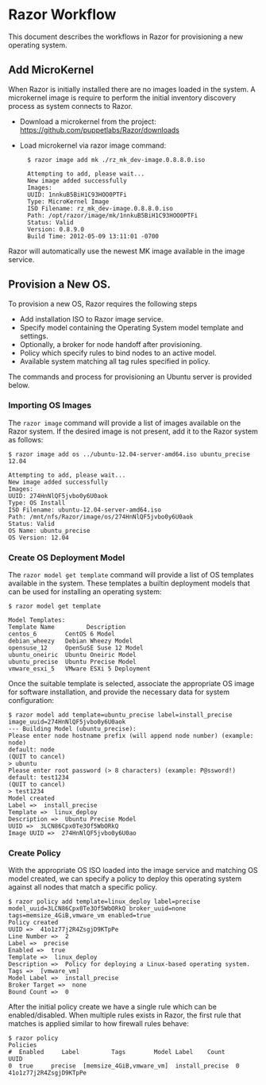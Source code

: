 # Razor Workflow

This document describes the workflows in Razor for provisioning a new operating system.

## Add MicroKernel

When Razor is initially installed there are no images loaded in the system. A microkernel image is require to perform the initial inventory discovery process as system connects to Razor.

* Download a microkernel from the project: https://github.com/puppetlabs/Razor/downloads
* Load microkernel via razor image command:

        $ razor image add mk ./rz_mk_dev-image.0.8.8.0.iso
         
        Attempting to add, please wait...
        New image added successfully
        Images:
        UUID: 1nnkuB5BiH1C93HOO0PTFi
        Type: MicroKernel Image
        ISO Filename: rz_mk_dev-image.0.8.8.0.iso
        Path: /opt/razor/image/mk/1nnkuB5BiH1C93HOO0PTFi
        Status: Valid
        Version: 0.8.9.0
        Build Time: 2012-05-09 13:11:01 -0700

Razor will automatically use the newest MK image available in the image service.

## Provision a New OS.

To provision a new OS, Razor requires the following steps

* Add installation ISO to Razor image service.
* Specify model containing the Operating System model template and settings.
* Optionally, a broker for node handoff after provisioning.
* Policy which specify rules to bind nodes to an active model.
* Available system matching all tag rules specified in policy.

The commands and process for provisioning an Ubuntu server is provided below.

### Importing OS Images

The `razor image` command will provide a list of images available on the Razor system. If the desired image is not present, add it to the Razor system as follows:

    $ razor image add os ../ubuntu-12.04-server-amd64.iso ubuntu_precise 12.04
    
    Attempting to add, please wait...
    New image added successfully
    Images:
    UUID: 274HnNlQF5jvbo0y6U0aok
    Type: OS Install
    ISO Filename: ubuntu-12.04-server-amd64.iso
    Path: /mnt/nfs/Razor/image/os/274HnNlQF5jvbo0y6U0aok
    Status: Valid
    OS Name: ubuntu_precise
    OS Version: 12.04

### Create OS Deployment Model

The `razor model get template` command will provide a list of OS templates available in the system. These templates a builtin deployment models that can be used for installing an operating system:

    $ razor model get template
    
    Model Templates:
    Template Name         Description         
    centos_6        CentOS 6 Model            
    debian_wheezy   Debian Wheezy Model       
    opensuse_12     OpenSuSE Suse 12 Model    
    ubuntu_oneiric  Ubuntu Oneiric Model      
    ubuntu_precise  Ubuntu Precise Model      
    vmware_esxi_5   VMware ESXi 5 Deployment  

Once the suitable template is selected, associate the appropriate OS image for software installation, and provide the necessary data for system configuration:

    $ razor model add template=ubuntu_precise label=install_precise image_uuid=274HnNlQF5jvbo0y6U0aok
    --- Building Model (ubuntu_precise):
    Please enter node hostname prefix (will append node number) (example: node)
    default: node
    (QUIT to cancel)
    > ubuntu
    Please enter root password (> 8 characters) (example: P@ssword!)
    default: test1234
    (QUIT to cancel)
    > test1234
    Model created
    Label =>  install_precise
    Template =>  linux_deploy
    Description =>  Ubuntu Precise Model
    UUID =>  3LCN86Cpx0Te3Of5WbORkQ
    Image UUID =>  274HnNlQF5jvbo0y6U0ao

### Create Policy

With the appropriate OS ISO loaded into the image service and matching OS model created, we can specify a policy to deploy this operating system against all nodes that match a specific policy.

    $ razor policy add template=linux_deploy label=precise model_uuid=3LCN86Cpx0Te3Of5WbORkQ broker_uuid=none tags=memsize_4GiB,vmware_vm enabled=true
    Policy created
    UUID =>  41o1z77j2R4ZsgjD9KTpPe
    Line Number =>  2
    Label =>  precise
    Enabled =>  true
    Template =>  linux_deploy
    Description =>  Policy for deploying a Linux-based operating system.
    Tags =>  [vmware_vm]
    Model Label =>  install_precise
    Broker Target =>  none
    Bound Count =>  0

After the initial policy create we have a single rule which can be enabled/disabled. When multiple rules exists in Razor, the first rule that matches is applied similar to how firewall rules behave:

    $ razor policy
    Policies
    #  Enabled     Label         Tags        Model Label    Count           UUID           
    0  true     precise  [memsize_4GiB,vmware_vm]  install_precise  0      41o1z77j2R4ZsgjD9KTpPe

